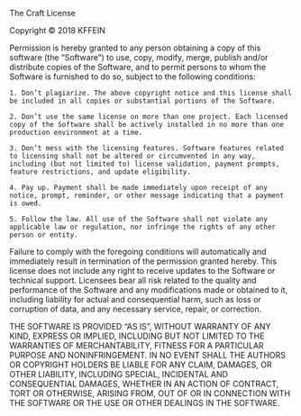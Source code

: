 The Craft License

Copyright © 2018 KFFEIN

Permission is hereby granted to any person obtaining a copy of this software (the “Software”) to use, copy, modify, merge, publish and/or distribute copies of the Software, and to permit persons to whom the Software is furnished to do so, subject to the following conditions:

	1. Don’t plagiarize. The above copyright notice and this license shall be included in all copies or substantial portions of the Software.

	2. Don’t use the same license on more than one project. Each licensed copy of the Software shall be actively installed in no more than one production environment at a time.

	3. Don’t mess with the licensing features. Software features related to licensing shall not be altered or circumvented in any way, including (but not limited to) license validation, payment prompts, feature restrictions, and update eligibility.

	4. Pay up. Payment shall be made immediately upon receipt of any notice, prompt, reminder, or other message indicating that a payment is owed.

	5. Follow the law. All use of the Software shall not violate any applicable law or regulation, nor infringe the rights of any other person or entity.

Failure to comply with the foregoing conditions will automatically and immediately result in termination of the permission granted hereby. This license does not include any right to receive updates to the Software or technical support. Licensees bear all risk related to the quality and performance of the Software and any modifications made or obtained to it, including liability for actual and consequential harm, such as loss or corruption of data, and any necessary service, repair, or correction.

THE SOFTWARE IS PROVIDED “AS IS”, WITHOUT WARRANTY OF ANY KIND, EXPRESS OR IMPLIED, INCLUDING BUT NOT LIMITED TO THE WARRANTIES OF MERCHANTABILITY, FITNESS FOR A PARTICULAR PURPOSE AND NONINFRINGEMENT. IN NO EVENT SHALL THE AUTHORS OR COPYRIGHT HOLDERS BE LIABLE FOR ANY CLAIM, DAMAGES, OR OTHER LIABILITY, INCLUDING SPECIAL, INCIDENTAL AND CONSEQUENTIAL DAMAGES, WHETHER IN AN ACTION OF CONTRACT, TORT OR OTHERWISE, ARISING FROM, OUT OF OR IN CONNECTION WITH THE SOFTWARE OR THE USE OR OTHER DEALINGS IN THE SOFTWARE.

